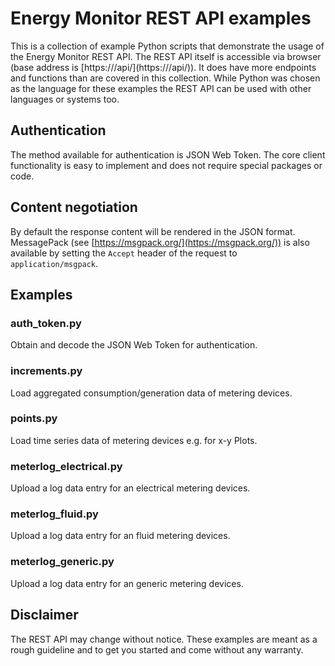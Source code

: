 # Energy Monitor REST API examples

This is a collection of example Python scripts that demonstrate the usage of the Energy Monitor REST API. 
The REST API itself is accessible via browser (base address is [https://<Energy Monitor Host>/api/](https://<Energy Monitor Host>/api/)).
It does have more endpoints and functions than are covered in this collection.
While Python was chosen as the language for these examples the REST API can be used with other languages or systems too.

## Authentication

The method available for authentication is JSON Web Token. The core client functionality is easy to implement and does not
require special packages or code.

## Content negotiation

By default the response content will be rendered in the JSON format.
MessagePack (see [https://msgpack.org/](https://msgpack.org/)) is also available by setting the `Accept` header of the request to `application/msgpack`.

## Examples

### auth_token.py

Obtain and decode the JSON Web Token for authentication.

### increments.py

Load aggregated consumption/generation data of metering devices.

### points.py

Load time series data of metering devices e.g. for x-y Plots.

### meterlog_electrical.py

Upload a log data entry for an electrical metering devices.

### meterlog_fluid.py

Upload a log data entry for an fluid metering devices.

### meterlog_generic.py

Upload a log data entry for an generic metering devices.

## Disclaimer

The REST API may change without notice. These examples are meant as a rough guideline and to get you started and come without any warranty. 